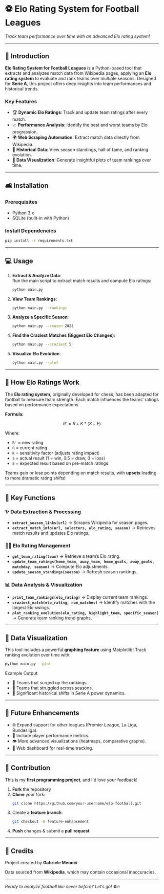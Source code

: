 # ⚽ Elo Rating System for Football Leagues 

*Track team performance over time with an advanced Elo rating system!*  

---

## 🚀 Introduction

**Elo Rating System for Football Leagues** is a Python-based tool that extracts and analyzes match data from Wikipedia pages, applying an **Elo rating system** to evaluate and rank teams over multiple seasons. Designed for **Serie A**, this project offers deep insights into team performances and historical trends.

### Key Features
- 🏆 **Dynamic Elo Ratings**: Track and update team ratings after every match.
- 📈 **Performance Analysis**: Identify the best and worst teams by Elo progression.
- 🌍 **Web Scraping Automation**: Extract match data directly from Wikipedia.
- 📅 **Historical Data**: View season standings, hall of fame, and ranking evolution.
- 🎨 **Data Visualization**: Generate insightful plots of team rankings over time.

---

## 🛋️ Installation

### Prerequisites
- Python 3.x
- SQLite (built-in with Python)

### Install Dependencies

```bash
pip install -r requirements.txt
```

---

## 💻 Usage

1. **Extract & Analyze Data**:  
   Run the main script to extract match results and compute Elo ratings:
   ```bash
   python main.py
   ```

2. **View Team Rankings**:  
   ```bash
   python main.py --rankings
   ```

3. **Analyze a Specific Season**:  
   ```bash
   python main.py --season 2023
   ```

4. **Find the Craziest Matches (Biggest Elo Changes)**:  
   ```bash
   python main.py --craziest 5
   ```

5. **Visualize Elo Evolution**:  
   ```bash
   python main.py --plot
   ```

---

## 🧠 How Elo Ratings Work

The **Elo rating system**, originally developed for chess, has been adapted for football to measure team strength. Each match influences the teams' ratings based on performance expectations.

**Formula:**
```math
R' = R + K * (S - E)
```
Where:
- `R'` = new rating
- `R` = current rating
- `K` = sensitivity factor (adjusts rating impact)
- `S` = actual result (1 = win, 0.5 = draw, 0 = loss)
- `E` = expected result based on pre-match ratings

Teams gain or lose points depending on match results, with **upsets** leading to more dramatic rating shifts!

---

## 📝 Key Functions

### ✨ Data Extraction & Processing
- **`extract_season_links(url)`** → Scrapes Wikipedia for season pages.
- **`extract_match_info(url, selectors, elo_rating, season)`** → Retrieves match results and updates Elo ratings.

### 🏋️‍♂️ Elo Rating Management
- **`get_team_rating(team)`** → Retrieve a team’s Elo rating.
- **`update_team_ratings(home_team, away_team, home_goals, away_goals, matchday, season)`** → Compute Elo adjustments.
- **`update_season_standings(season)`** → Refresh season rankings.

### 📊 Data Analysis & Visualization
- **`print_team_rankings(elo_rating)`** → Display current team rankings.
- **`craziest_match(elo_rating, num_matches)`** → Identify matches with the largest Elo swings.
- **`plot_ranking_evolution(elo_rating, highlight_team, specific_season)`** → Generate team ranking trend graphs.

---

## 🎨 Data Visualization

This tool includes a powerful **graphing feature** using Matplotlib! Track ranking evolution over time with:

```bash
python main.py --plot
```

Example Output:
- 🔼 Teams that surged up the rankings.
- 🔽 Teams that struggled across seasons.
- 📅 Significant historical shifts in Serie A power dynamics.

---

## 💪 Future Enhancements

- 🌐 Expand support for other leagues (Premier League, La Liga, Bundesliga).
- 📝 Include player performance metrics.
- 👁️ More advanced visualizations (heatmaps, comparative graphs).
- 🚀 Web dashboard for real-time tracking.

---

## 🏅 Contribution

This is my **first programming project**, and I'd love your feedback!  

1. **Fork** the repository  
2. **Clone** your fork:  
   ```bash
   git clone https://github.com/your-username/elo-football.git
   ```
3. Create a **feature branch**:  
   ```bash
   git checkout -b feature-enhancement
   ```
4. **Push** changes & submit a **pull request**

---

## 🏁 Credits

Project created by **Gabriele Meucci**.  

Data sourced from **Wikipedia**, which may contain occasional inaccuracies.

---

*Ready to analyze football like never before? Let’s go!* ⚽🔥

